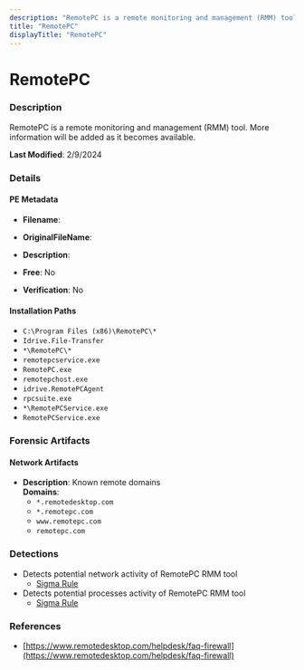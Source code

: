 ```yaml
---
description: "RemotePC is a remote monitoring and management (RMM) tool. More information will be added as it becomes available."
title: "RemotePC"
displayTitle: "RemotePC"
---
```




# RemotePC


### Description

RemotePC is a remote monitoring and management (RMM) tool. More information will be added as it becomes available.



**Last Modified**: 2/9/2024

### Details


#### PE Metadata
- **Filename**: 
- **OriginalFileName**: 
- **Description**: 


- **Free**: No

- **Verification**: No




#### Installation Paths
- `C:\Program Files (x86)\RemotePC\*`
- `Idrive.File-Transfer`
- `*\RemotePC\*`
- `remotepcservice.exe`
- `RemotePC.exe`
- `remotepchost.exe`
- `idrive.RemotePCAgent`
- `rpcsuite.exe`
- `*\RemotePCService.exe`
- `RemotePCService.exe`

### Forensic Artifacts




#### Network Artifacts
- **Description**: Known remote domains
<br/>**Domains**:
    - `*.remotedesktop.com`
    - `*.remotepc.com`
    - `www.remotepc.com`
    - `remotepc.com`


### Detections
- Detects potential network activity of RemotePC RMM tool
  - [Sigma Rule](https://github.com/magicsword-io/LOLRMM/blob/main/detections/sigma/remotepc_network_sigma.yml)
- Detects potential processes activity of RemotePC RMM tool
  - [Sigma Rule](https://github.com/magicsword-io/LOLRMM/blob/main/detections/sigma/remotepc_processes_sigma.yml)

### References
- [https://www.remotedesktop.com/helpdesk/faq-firewall](https://www.remotedesktop.com/helpdesk/faq-firewall)


